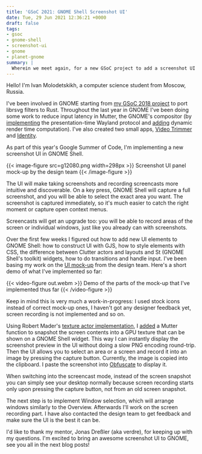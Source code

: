 ```yaml
---
title: 'GSoC 2021: GNOME Shell Screenshot UI'
date: Tue, 29 Jun 2021 12:36:21 +0000
draft: false
tags:
- gsoc
- gnome-shell
- screenshot-ui
- gnome
- planet-gnome
summary: |
  Wherein we meet again, for a new GSoC project to add a screenshot UI to GNOME Shell. I show a mock-up of the UI and a video demo of what I have already implemented.
---
```


Hello! I'm Ivan Molodetskikh, a computer science student from Moscow, Russia.

I've been involved in GNOME starting from [my GSoC 2018 project](/blog/gsoc-2018-overview/) to port librsvg filters to Rust. Throughout the last year in GNOME I've been doing some work to reduce input latency in Mutter, the GNOME's compositor (by [implementing](https://gitlab.gnome.org/GNOME/mutter/-/merge_requests/1484) the presentation-time Wayland protocol and [adding](https://gitlab.gnome.org/GNOME/mutter/-/merge_requests/1762) dynamic render time computation). I've also created two small apps, [Video Trimmer](https://gitlab.gnome.org/YaLTeR/video-trimmer) and [Identity](https://gitlab.gnome.org/YaLTeR/identity).

As part of this year's Google Summer of Code, I'm implementing a new screenshot UI in GNOME Shell.

{{< image-figure src=g12080.png width=298px >}}
Screenshot UI panel mock-up by the design team
{{< /image-figure >}}

The UI will make taking screenshots and recording screencasts more intuitive and discoverable. On a key press, GNOME Shell will capture a full screenshot, and you will be able to select the exact area you want. The screenshot is captured immediately, so it's much easier to catch the right moment or capture open context menus.

Screencasts will get an upgrade too: you will be able to record areas of the screen or individual windows, just like you already can with screenshots.

Over the first few weeks I figured out how to add new UI elements to GNOME Shell: how to construct UI with GJS, how to style elements with CSS, the difference between Clutter actors and layouts and St (GNOME Shell's toolkit) widgets, how to do transitions and handle input. I've been basing my work on the [UI mock-up](https://gitlab.gnome.org/Teams/Design/os-mockups/-/blob/4d3cc15f0a93ef92ad7dc89d70e08c80aaa114ef/screen-recording/shell-screen-recording.png) from the design team. Here's a short demo of what I've implemented so far:

{{< video-figure out.webm >}}
Demo of the parts of the mock-up that I've implemented thus far
{{< /video-figure >}}

Keep in mind this is very much a work-in-progress: I used stock icons instead of correct mock-up ones, I haven't got any designer feedback yet, screen recording is not implemented and so on.

Using Robert Mader's [texture actor implementation](https://gitlab.gnome.org/GNOME/mutter/-/merge_requests/1888), I [added](https://gitlab.gnome.org/GNOME/mutter/-/merge_requests/1899) a Mutter function to snapshot the screen contents into a GPU texture that can be shown on a GNOME Shell widget. This way I can instantly display the screenshot preview in the UI without doing a slow PNG encoding round-trip. Then the UI allows you to select an area or a screen and record it into an image by pressing the capture button. Currently, the image is copied into the clipboard. I paste the screenshot into [Obfuscate](https://gitlab.gnome.org/World/obfuscate) to display it.

When switching into the screencast mode, instead of the screen snapshot you can simply see your desktop normally because screen recording starts only upon pressing the capture button, not from an old screen snapshot.

The next step is to implement Window selection, which will arrange windows similarly to the Overview. Afterwards I'll work on the screen recording part. I have also contacted the design team to get feedback and make sure the UI is the best it can be.

I'd like to thank my mentor, Jonas Dreßler (aka verdre), for keeping up with my questions. I'm excited to bring an awesome screenshot UI to GNOME, see you all in the next blog posts!
